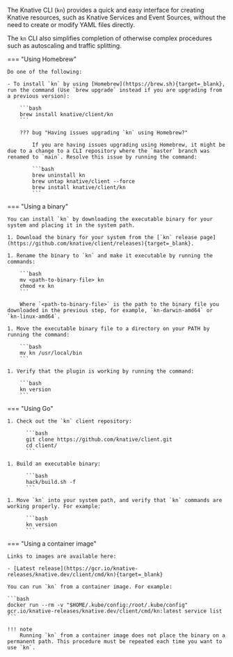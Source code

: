 The Knative CLI (`kn`) provides a quick and easy interface for creating Knative resources, such as Knative Services and Event Sources, without the need to create or modify YAML files directly.

The `kn` CLI also simplifies completion of otherwise complex procedures such as autoscaling and traffic splitting.

=== "Using Homebrew"

    Do one of the following:

    - To install `kn` by using [Homebrew](https://brew.sh){target=_blank}, run the command (Use `brew upgrade` instead if you are upgrading from a previous version):

        ```bash
        brew install knative/client/kn
        ```

        ??? bug "Having issues upgrading `kn` using Homebrew?"

            If you are having issues upgrading using Homebrew, it might be due to a change to a CLI repository where the `master` branch was renamed to `main`. Resolve this issue by running the command:

            ```bash
            brew uninstall kn
            brew untap knative/client --force
            brew install knative/client/kn
            ```

=== "Using a binary"

    You can install `kn` by downloading the executable binary for your system and placing it in the system path.

    1. Download the binary for your system from the [`kn` release page](https://github.com/knative/client/releases){target=_blank}.

    1. Rename the binary to `kn` and make it executable by running the commands:

        ```bash
        mv <path-to-binary-file> kn
        chmod +x kn
        ```

        Where `<path-to-binary-file>` is the path to the binary file you downloaded in the previous step, for example, `kn-darwin-amd64` or `kn-linux-amd64`.

    1. Move the executable binary file to a directory on your PATH by running the command:

        ```bash
        mv kn /usr/local/bin
        ```

    1. Verify that the plugin is working by running the command:

        ```bash
        kn version
        ```

=== "Using Go"

    1. Check out the `kn` client repository:

          ```bash
          git clone https://github.com/knative/client.git
          cd client/
          ```

    1. Build an executable binary:

          ```bash
          hack/build.sh -f
          ```

    1. Move `kn` into your system path, and verify that `kn` commands are working properly. For example:

          ```bash
          kn version
          ```

=== "Using a container image"

    Links to images are available here:

    - [Latest release](https://gcr.io/knative-releases/knative.dev/client/cmd/kn){target=_blank}

    You can run `kn` from a container image. For example:

    ```bash
    docker run --rm -v "$HOME/.kube/config:/root/.kube/config" gcr.io/knative-releases/knative.dev/client/cmd/kn:latest service list
    ```

    !!! note
        Running `kn` from a container image does not place the binary on a permanent path. This procedure must be repeated each time you want to use `kn`.
